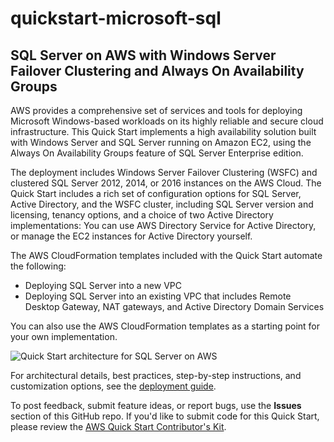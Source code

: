 # quickstart-microsoft-sql
## SQL Server on AWS with Windows Server Failover Clustering and Always On Availability Groups

AWS provides a comprehensive set of services and tools for deploying Microsoft Windows-based workloads on its highly reliable and secure cloud infrastructure. This Quick Start implements a high availability solution built with Windows Server and SQL Server running on Amazon EC2, using the Always On Availability Groups feature of SQL Server Enterprise edition.

The deployment includes Windows Server Failover Clustering (WSFC) and clustered SQL Server 2012, 2014, or 2016 instances on the AWS Cloud. The Quick Start includes a rich set of configuration options for SQL Server, Active Directory, and the WSFC cluster, including SQL Server version and licensing, tenancy options, and a choice of two Active Directory implementations: You can use AWS Directory Service for Active Directory, or manage the EC2 instances for Active Directory yourself.

The AWS CloudFormation templates included with the Quick Start automate the following:

- Deploying SQL Server into a new VPC
- Deploying SQL Server into an existing VPC that includes Remote Desktop Gateway, NAT gateways, and Active Directory Domain Services

You can also use the AWS CloudFormation templates as a starting point for your own implementation.

![Quick Start architecture for SQL Server on AWS](https://d0.awsstatic.com/partner-network/QuickStart/datasheets/sql-server-on-aws-architecture.png)

For architectural details, best practices, step-by-step instructions, and customization options, see the [deployment guide](https://docs.aws.amazon.com/quickstart/latest/sql/welcome.html).

To post feedback, submit feature ideas, or report bugs, use the **Issues** section of this GitHub repo.
If you'd like to submit code for this Quick Start, please review the [AWS Quick Start Contributor's Kit](https://aws-quickstart.github.io/). 
